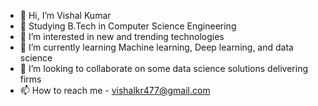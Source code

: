 - 👋 Hi, I’m Vishal Kumar
- 👋 Studying B.Tech in Computer Science Engineering 
- 👀 I’m interested in new and trending technologies
- 🌱 I’m currently learning Machine learning, Deep learning, and data science
- 💞️ I’m looking to collaborate on some data science solutions delivering firms
- 📫 How to reach me - vishalkr477@gmail.com
